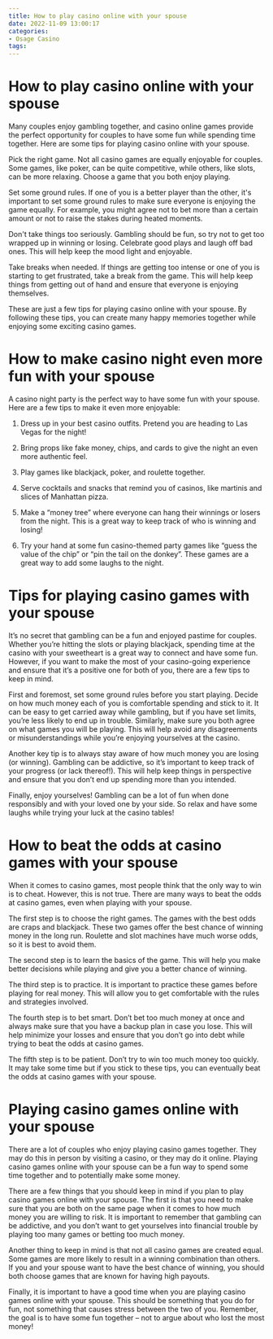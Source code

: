 ```yaml
---
title: How to play casino online with your spouse
date: 2022-11-09 13:00:17
categories:
- Osage Casino
tags:
---
```



#  How to play casino online with your spouse

Many couples enjoy gambling together, and casino online games provide the perfect opportunity for couples to have some fun while spending time together. Here are some tips for playing casino online with your spouse.

Pick the right game. Not all casino games are equally enjoyable for couples. Some games, like poker, can be quite competitive, while others, like slots, can be more relaxing. Choose a game that you both enjoy playing.

Set some ground rules. If one of you is a better player than the other, it's important to set some ground rules to make sure everyone is enjoying the game equally. For example, you might agree not to bet more than a certain amount or not to raise the stakes during heated moments.

Don't take things too seriously. Gambling should be fun, so try not to get too wrapped up in winning or losing. Celebrate good plays and laugh off bad ones. This will help keep the mood light and enjoyable.

Take breaks when needed. If things are getting too intense or one of you is starting to get frustrated, take a break from the game. This will help keep things from getting out of hand and ensure that everyone is enjoying themselves.

These are just a few tips for playing casino online with your spouse. By following these tips, you can create many happy memories together while enjoying some exciting casino games.

#  How to make casino night even more fun with your spouse

A casino night party is the perfect way to have some fun with your spouse. Here are a few tips to make it even more enjoyable:

1. Dress up in your best casino outfits. Pretend you are heading to Las Vegas for the night!

2. Bring props like fake money, chips, and cards to give the night an even more authentic feel.

3. Play games like blackjack, poker, and roulette together.

4. Serve cocktails and snacks that remind you of casinos, like martinis and slices of Manhattan pizza.

5. Make a “money tree” where everyone can hang their winnings or losers from the night. This is a great way to keep track of who is winning and losing!

6. Try your hand at some fun casino-themed party games like “guess the value of the chip” or “pin the tail on the donkey”. These games are a great way to add some laughs to the night.

#  Tips for playing casino games with your spouse

It’s no secret that gambling can be a fun and enjoyed pastime for couples. Whether you’re hitting the slots or playing blackjack, spending time at the casino with your sweetheart is a great way to connect and have some fun. However, if you want to make the most of your casino-going experience and ensure that it’s a positive one for both of you, there are a few tips to keep in mind.

First and foremost, set some ground rules before you start playing. Decide on how much money each of you is comfortable spending and stick to it. It can be easy to get carried away while gambling, but if you have set limits, you’re less likely to end up in trouble. Similarly, make sure you both agree on what games you will be playing. This will help avoid any disagreements or misunderstandings while you’re enjoying yourselves at the casino.

Another key tip is to always stay aware of how much money you are losing (or winning). Gambling can be addictive, so it’s important to keep track of your progress (or lack thereof!). This will help keep things in perspective and ensure that you don’t end up spending more than you intended.

Finally, enjoy yourselves! Gambling can be a lot of fun when done responsibly and with your loved one by your side. So relax and have some laughs while trying your luck at the casino tables!

#  How to beat the odds at casino games with your spouse

When it comes to casino games, most people think that the only way to win is to cheat. However, this is not true. There are many ways to beat the odds at casino games, even when playing with your spouse.

The first step is to choose the right games. The games with the best odds are craps and blackjack. These two games offer the best chance of winning money in the long run. Roulette and slot machines have much worse odds, so it is best to avoid them.

The second step is to learn the basics of the game. This will help you make better decisions while playing and give you a better chance of winning.

The third step is to practice. It is important to practice these games before playing for real money. This will allow you to get comfortable with the rules and strategies involved.

The fourth step is to bet smart. Don’t bet too much money at once and always make sure that you have a backup plan in case you lose. This will help minimize your losses and ensure that you don’t go into debt while trying to beat the odds at casino games.

The fifth step is to be patient. Don’t try to win too much money too quickly. It may take some time but if you stick to these tips, you can eventually beat the odds at casino games with your spouse.

#  Playing casino games online with your spouse

There are a lot of couples who enjoy playing casino games together. They may do this in person by visiting a casino, or they may do it online. Playing casino games online with your spouse can be a fun way to spend some time together and to potentially make some money.

There are a few things that you should keep in mind if you plan to play casino games online with your spouse. The first is that you need to make sure that you are both on the same page when it comes to how much money you are willing to risk. It is important to remember that gambling can be addictive, and you don’t want to get yourselves into financial trouble by playing too many games or betting too much money.

Another thing to keep in mind is that not all casino games are created equal. Some games are more likely to result in a winning combination than others. If you and your spouse want to have the best chance of winning, you should both choose games that are known for having high payouts.

Finally, it is important to have a good time when you are playing casino games online with your spouse. This should be something that you do for fun, not something that causes stress between the two of you. Remember, the goal is to have some fun together – not to argue about who lost the most money!